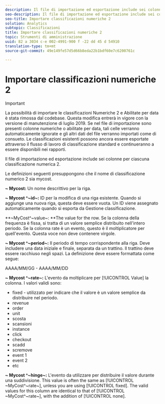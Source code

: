 ```yaml
---
description: Il file di importazione ed esportazione include sei colonne per ciascuna classificazione numerica 2.
seo-description: Il file di importazione ed esportazione include sei colonne per ciascuna classificazione numerica 2.
seo-title: Importare classificazioni numeriche 2
solution: Analytics
subtopic: Classificazioni
title: Importare classificazioni numeriche 2
topic: Strumenti di amministrazione
uuid: 82 a 3034 c-e 002-4991-900 f -22 dd 45 d 54910
translation-type: tm+mt
source-git-commit: 49e149fe57d5d66b8eda22b1bdf60e7c6200761c

---
```



# Importare classificazioni numeriche 2

>[!IMPORTANT]
>
>La possibilità di importare le classificazioni Numeriche 2 e Abilitate per data è stata rimossa dal codebase. Questa modifica entrerà in vigore con la versione di manutenzione di luglio 2019. Se nel file di importazione sono presenti colonne numeriche o abilitate per data, tali celle verranno automaticamente ignorate e gli altri dati del file verranno importati come di consueto. Le classificazioni esistenti possono ancora essere esportate attraverso il flusso di lavoro di classificazione standard e continueranno a essere disponibili nei rapporti.

Il file di importazione ed esportazione include sei colonne per ciascuna classificazione numerica 2.

Le definizioni seguenti presuppongono che il nome di classificazione numerico 2 sia mycost.

**~ Mycost:** Un nome descrittivo per la riga.

**~ Mycost ^~id~:** ID per la modifica di una riga esistente. Quando si aggiunge una nuova riga, questa deve essere vuota. Un ID viene assegnato automaticamente quando si esporta da Gestione classificazione.

**~MyCost^~value~: **The value for the row. Se la colonna della frequenza è fissa, si tratta di un valore semplice distribuito nell'intero periodo. Se la colonna rate è un evento, questo è il moltiplicatore per quell'evento. Questa voce non deve contenere virgole.

**~ Mycost ^~period~:** Il periodo di tempo corrispondente alla riga. Deve includere una data iniziale e finale, separata da un trattino. Il trattino deve essere racchiuso negli spazi. La definizione deve essere formattata come segue:

AAAA/MM/GG - AAAA/MM/DD

**~ Mycost ^~rate~:** L'evento da moltiplicare per [!UICONTROL Value] la colonna. I valori validi sono:

* fixed - utilizzato per indicare che il valore è un valore semplice da distribuire nel periodo.
* revenue
* order
* unit
* scosta
* scansioni
* instance
* click
* checkout
* scadd
* scremove
* event 1
* event 2
* etc

**~ Mycost ^~hinge~:** L'evento da utilizzare per distribuire il valore durante una suddivisione. This value is often the same as [!UICONTROL ~MyCost^~rate~], unless you are using [!UICONTROL fixed]. The valid values for this column are identical to that of [!UICONTROL ~MyCost^~rate~], with the addition of [!UICONTROL none].
